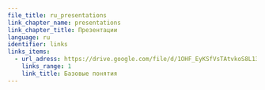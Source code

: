 ```yaml
---
file_title: ru_presentations
link_chapter_name: presentations
link_chapter_title: Презентации
language: ru
identifier: links
links_items:
  - url_adress: https://drive.google.com/file/d/1OHF_EyKSfVsTAtvkoS8L13qCWNWXINU8/view
    links_range: 1
    link_title: Базовые понятия
---
```

